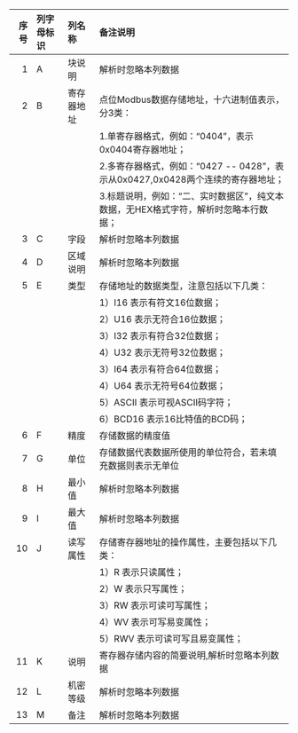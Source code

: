 |   序号 | 列字母标识   | 列名称   | 备注说明                                                   |
|-----:|:--------|:------|:-------------------------------------------------------|
|    1 | A       | 块说明   | 解析时忽略本列数据                                              |
|    2 | B       | 寄存器地址 | 点位Modbus数据存储地址，十六进制值表示，分3类：                            |
|      |         |       | 1.单寄存器格式，例如：“0404”，表示0x0404寄存器地址；                      |
|      |         |       | 2.多寄存器格式，例如：“0427 -- 0428”，表示从0x0427,0x0428两个连续的寄存器地址； |
|      |         |       | 3.标题说明，例如：“二、实时数据区”，纯文本数据，无HEX格式字符，解析时忽略本行数据；          |
|    3 | C       | 字段    | 解析时忽略本列数据                                              |
|    4 | D       | 区域说明  | 解析时忽略本列数据                                              |
|    5 | E       | 类型    | 存储地址的数据类型，注意包括以下几类：                                    |
|      |         |       | 1）I16 表示有符文16位数据；                                      |
|      |         |       | 2）U16 表示无符合16位数据；                                      |
|      |         |       | 3）I32 表示有符合32位数据；                                      |
|      |         |       | 4）U32 表示无符号32位数据；                                      |
|      |         |       | 3）I64 表示有符合64位数据；                                      |
|      |         |       | 4）U64 表示无符号64位数据；                                      |
|      |         |       | 5）ASCII 表示可视ASCII码字符；                                  |
|      |         |       | 6）BCD16 表示16比特值的BCD码；                                  |
|    6 | F       | 精度    | 存储数据的精度值                                               |
|    7 | G       | 单位    | 存储数据代表数据所使用的单位符合，若未填充数据则表示无单位                          |
|    8 | H       | 最小值   | 解析时忽略本列数据                                              |
|    9 | I       | 最大值   | 解析时忽略本列数据                                              |
|   10 | J       | 读写属性  | 存储寄存器地址的操作属性，主要包括以下几类：                                 |
|      |         |       | 1）R 表示只读属性；                                            |
|      |         |       | 2）W 表示只写属性；                                            |
|      |         |       | 3）RW 表示可读可写属性；                                         |
|      |         |       | 4）WV 表示可写易变属性；                                         |
|      |         |       | 5）RWV 表示可读可写且易变属性；                                     |
|   11 | K       | 说明    | 寄存器存储内容的简要说明,解析时忽略本列数据                                 |
|   12 | L       | 机密等级  | 解析时忽略本列数据                                              |
|   13 | M       | 备注    | 解析时忽略本列数据                                              |